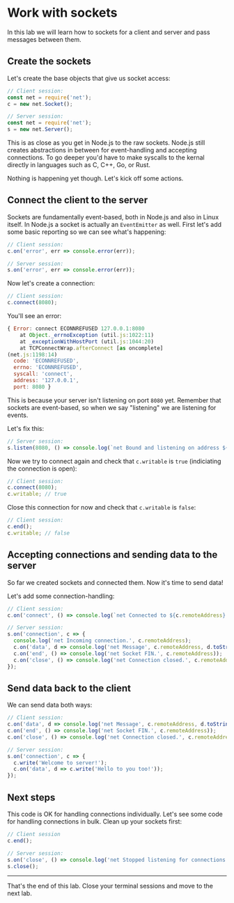 # Work with sockets

In this lab we will learn how to sockets for a client and server and pass messages between them.

## Create the sockets

Let's create the base objects that give us socket access:

```js
// Client session:
const net = require('net');
c = new net.Socket();

// Server session:
const net = require('net');
s = new net.Server();
```

This is as close as you get in Node.js to the raw sockets. Node.js still creates abstractions in between for event-handling and accepting connections. To go deeper you'd have to make syscalls to the kernal directly in languages such as C, C++, Go, or Rust.

Nothing is happening yet though. Let's kick off some actions.

## Connect the client to the server

Sockets are fundamentally event-based, both in Node.js and also in Linux itself. In Node.js a socket is actually an `EventEmitter` as well. First let's add some basic reporting so we can see what's happening:

```js
// Client session:
c.on('error', err => console.error(err));

// Server session:
s.on('error', err => console.error(err));
```

Now let's create a connection:

```js
// Client session:
c.connect(8080);
```

You'll see an error:

```js
{ Error: connect ECONNREFUSED 127.0.0.1:8080
    at Object._errnoException (util.js:1022:11)
    at _exceptionWithHostPort (util.js:1044:20)
    at TCPConnectWrap.afterConnect [as oncomplete] 
(net.js:1198:14)
  code: 'ECONNREFUSED',
  errno: 'ECONNREFUSED',
  syscall: 'connect',
  address: '127.0.0.1',
  port: 8080 }
```

This is because your server isn't listening on port `8080` yet. Remember that sockets are event-based, so when we say "listening" we are listening for events.

Let's fix this:

```js
// Server session:
s.listen(8080, () => console.log(`net Bound and listening on address ${s.address()}.`));
```

Now we try to connect again and check that `c.writable` is `true` (indiciating the connection is open):

```js
// Client session:
c.connect(8080);
c.writable; // true
```

Close this connection for now and check that `c.writable` is `false`:

```js
// Client session:
c.end();
c.writable; // false
```

## Accepting connections and sending data to the server

So far we created sockets and connected them. Now it's time to send data!

Let's add some connection-handling:

```js
// Client session:
c.on('connect', () => console.log(`net Connected to ${c.remoteAddress}:${c.remotePort}.`));

// Server session:
s.on('connection', c => {
  console.log('net Incoming connection.', c.remoteAddress);
  c.on('data', d => console.log('net Message', c.remoteAddress, d.toString()));
  c.on('end', () => console.log('net Socket FIN.', c.remoteAddress));
  c.on('close', () => console.log('net Connection closed.', c.remoteAddress));
});
```

## Send data back to the client

We can send data both ways:

```js
// Client session:
c.on('data', d => console.log('net Message', c.remoteAddress, d.toString()));
c.on('end', () => console.log('net Socket FIN.', c.remoteAddress));
c.on('close', () => console.log('net Connection closed.', c.remoteAddress));

// Server session:
s.on('connection', c => {
  c.write('Welcome to server!');
  c.on('data', d => c.write('Hello to you too!'));
});
```

## Next steps

This code is OK for handling connections individually. Let's see some code for handling connections in bulk. Clean up your sockets first:

```js
// Client session
c.end();

// Server session:
s.on('close', () => console.log('net Stopped listening for connections and closed server.'));
s.close();
```

---

That's the end of this lab. Close your terminal sessions and move to the next lab.